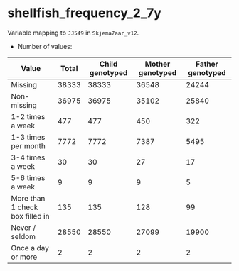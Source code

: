 # shellfish_frequency_2_7y
Variable mapping to `JJ549` in `Skjema7aar_v12`.
- Number of values:

| Value | Total | Child genotyped | Mother genotyped | Father genotyped |
| ----- | ----- | --------------- | ---------------- | ---------------- |
| Missing | 38333 | 38333 | 36548 | 24244 |
| Non-missing | 36975 | 36975 | 35102 | 25840 |
| 1-2 times a week | 477 | 477 | 450 |322 |
| 1-3 times per month | 7772 | 7772 | 7387 |5495 |
| 3-4 times a week | 30 | 30 | 27 |17 |
| 5-6 times a week | 9 | 9 | 9 |5 |
| More than 1 check box filled in | 135 | 135 | 128 |99 |
| Never / seldom | 28550 | 28550 | 27099 |19900 |
| Once a day or more | 2 | 2 | 2 |2 |



